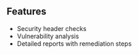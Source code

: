 ## Features
- Security header checks
- Vulnerability analysis
- Detailed reports with remediation steps

